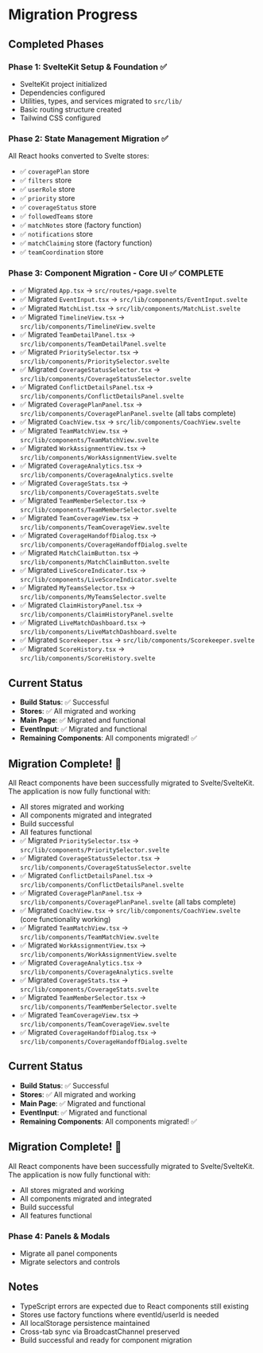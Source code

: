 # Migration Progress

## Completed Phases

### Phase 1: SvelteKit Setup & Foundation ✅
- SvelteKit project initialized
- Dependencies configured
- Utilities, types, and services migrated to `src/lib/`
- Basic routing structure created
- Tailwind CSS configured

### Phase 2: State Management Migration ✅
All React hooks converted to Svelte stores:
- ✅ `coveragePlan` store
- ✅ `filters` store
- ✅ `userRole` store
- ✅ `priority` store
- ✅ `coverageStatus` store
- ✅ `followedTeams` store
- ✅ `matchNotes` store (factory function)
- ✅ `notifications` store
- ✅ `matchClaiming` store (factory function)
- ✅ `teamCoordination` store

### Phase 3: Component Migration - Core UI ✅ COMPLETE
- ✅ Migrated `App.tsx` → `src/routes/+page.svelte`
- ✅ Migrated `EventInput.tsx` → `src/lib/components/EventInput.svelte`
- ✅ Migrated `MatchList.tsx` → `src/lib/components/MatchList.svelte`
- ✅ Migrated `TimelineView.tsx` → `src/lib/components/TimelineView.svelte`
- ✅ Migrated `TeamDetailPanel.tsx` → `src/lib/components/TeamDetailPanel.svelte`
- ✅ Migrated `PrioritySelector.tsx` → `src/lib/components/PrioritySelector.svelte`
- ✅ Migrated `CoverageStatusSelector.tsx` → `src/lib/components/CoverageStatusSelector.svelte`
- ✅ Migrated `ConflictDetailsPanel.tsx` → `src/lib/components/ConflictDetailsPanel.svelte`
- ✅ Migrated `CoveragePlanPanel.tsx` → `src/lib/components/CoveragePlanPanel.svelte` (all tabs complete)
- ✅ Migrated `CoachView.tsx` → `src/lib/components/CoachView.svelte`
- ✅ Migrated `TeamMatchView.tsx` → `src/lib/components/TeamMatchView.svelte`
- ✅ Migrated `WorkAssignmentView.tsx` → `src/lib/components/WorkAssignmentView.svelte`
- ✅ Migrated `CoverageAnalytics.tsx` → `src/lib/components/CoverageAnalytics.svelte`
- ✅ Migrated `CoverageStats.tsx` → `src/lib/components/CoverageStats.svelte`
- ✅ Migrated `TeamMemberSelector.tsx` → `src/lib/components/TeamMemberSelector.svelte`
- ✅ Migrated `TeamCoverageView.tsx` → `src/lib/components/TeamCoverageView.svelte`
- ✅ Migrated `CoverageHandoffDialog.tsx` → `src/lib/components/CoverageHandoffDialog.svelte`
- ✅ Migrated `MatchClaimButton.tsx` → `src/lib/components/MatchClaimButton.svelte`
- ✅ Migrated `LiveScoreIndicator.tsx` → `src/lib/components/LiveScoreIndicator.svelte`
- ✅ Migrated `MyTeamsSelector.tsx` → `src/lib/components/MyTeamsSelector.svelte`
- ✅ Migrated `ClaimHistoryPanel.tsx` → `src/lib/components/ClaimHistoryPanel.svelte`
- ✅ Migrated `LiveMatchDashboard.tsx` → `src/lib/components/LiveMatchDashboard.svelte`
- ✅ Migrated `Scorekeeper.tsx` → `src/lib/components/Scorekeeper.svelte`
- ✅ Migrated `ScoreHistory.tsx` → `src/lib/components/ScoreHistory.svelte`

## Current Status

- **Build Status**: ✅ Successful
- **Stores**: ✅ All migrated and working
- **Main Page**: ✅ Migrated and functional
- **EventInput**: ✅ Migrated and functional
- **Remaining Components**: All components migrated! ✅

## Migration Complete! 🎉

All React components have been successfully migrated to Svelte/SvelteKit. The application is now fully functional with:
- All stores migrated and working
- All components migrated and integrated
- Build successful
- All features functional
- ✅ Migrated `PrioritySelector.tsx` → `src/lib/components/PrioritySelector.svelte`
- ✅ Migrated `CoverageStatusSelector.tsx` → `src/lib/components/CoverageStatusSelector.svelte`
- ✅ Migrated `ConflictDetailsPanel.tsx` → `src/lib/components/ConflictDetailsPanel.svelte`
- ✅ Migrated `CoveragePlanPanel.tsx` → `src/lib/components/CoveragePlanPanel.svelte` (all tabs complete)
- ✅ Migrated `CoachView.tsx` → `src/lib/components/CoachView.svelte` (core functionality working)
- ✅ Migrated `TeamMatchView.tsx` → `src/lib/components/TeamMatchView.svelte`
- ✅ Migrated `WorkAssignmentView.tsx` → `src/lib/components/WorkAssignmentView.svelte`
- ✅ Migrated `CoverageAnalytics.tsx` → `src/lib/components/CoverageAnalytics.svelte`
- ✅ Migrated `CoverageStats.tsx` → `src/lib/components/CoverageStats.svelte`
- ✅ Migrated `TeamMemberSelector.tsx` → `src/lib/components/TeamMemberSelector.svelte`
- ✅ Migrated `TeamCoverageView.tsx` → `src/lib/components/TeamCoverageView.svelte`
- ✅ Migrated `CoverageHandoffDialog.tsx` → `src/lib/components/CoverageHandoffDialog.svelte`

## Current Status

- **Build Status**: ✅ Successful
- **Stores**: ✅ All migrated and working
- **Main Page**: ✅ Migrated and functional
- **EventInput**: ✅ Migrated and functional
- **Remaining Components**: All components migrated! ✅

## Migration Complete! 🎉

All React components have been successfully migrated to Svelte/SvelteKit. The application is now fully functional with:
- All stores migrated and working
- All components migrated and integrated
- Build successful
- All features functional

### Phase 4: Panels & Modals
- Migrate all panel components
- Migrate selectors and controls

## Notes

- TypeScript errors are expected due to React components still existing
- Stores use factory functions where eventId/userId is needed
- All localStorage persistence maintained
- Cross-tab sync via BroadcastChannel preserved
- Build successful and ready for component migration


